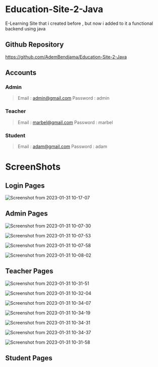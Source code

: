 # Education-Site-2-Java

E-Learning Site that i created before , but now i added to it a functional backend using java

## Github Repository
https://github.com/AdemBendjama/Education-Site-2-Java

## Accounts
### Admin
> Email : admin@gmail.com
> Password : admin
### Teacher
> Email : marbel@gmail.com
> Password : marbel
### Student
> Email : adam@gmail.com
> Password : adam

# ScreenShots

## Login Pages
![Screenshot from 2023-01-31 10-17-07](https://user-images.githubusercontent.com/93732841/215719018-ee7707c4-c192-447a-846c-f82ecd2be381.jpg)

## Admin Pages
![Screenshot from 2023-01-31 10-07-30](https://user-images.githubusercontent.com/93732841/215718068-9c1429dc-9545-4166-bfff-f5862b010fe7.png)

![Screenshot from 2023-01-31 10-07-53](https://user-images.githubusercontent.com/93732841/215718113-60d048ea-fce7-41af-8f47-4c562c99f7e6.jpg)

![Screenshot from 2023-01-31 10-07-58](https://user-images.githubusercontent.com/93732841/215718152-d607b417-c857-46f9-b5dc-7cd79c5b264e.jpg)

![Screenshot from 2023-01-31 10-08-02](https://user-images.githubusercontent.com/93732841/215718163-2043a60e-7981-48bd-b42a-80da9cb53239.jpg)

## Teacher Pages
![Screenshot from 2023-01-31 10-31-51](https://user-images.githubusercontent.com/93732841/215722405-066f5701-b504-4a3d-913d-e1476f01bc9e.jpg)

![Screenshot from 2023-01-31 10-32-04](https://user-images.githubusercontent.com/93732841/215722441-1578f6a1-4cf7-4a0f-a4e5-af7f70f5ba33.jpg)

![Screenshot from 2023-01-31 10-34-07](https://user-images.githubusercontent.com/93732841/215723036-676985f9-cea9-4711-b5f3-ce041611f7ad.jpg)

![Screenshot from 2023-01-31 10-34-19](https://user-images.githubusercontent.com/93732841/215723102-5c818eea-e892-4823-bc23-40f8b7bf4dd2.jpg)

![Screenshot from 2023-01-31 10-34-31](https://user-images.githubusercontent.com/93732841/215723112-9dae1406-21a6-426d-818c-9c651bf38a6c.jpg)

![Screenshot from 2023-01-31 10-34-37](https://user-images.githubusercontent.com/93732841/215723139-5586f85f-7365-4fde-9a13-ebcf3c36d7a6.jpg)

![Screenshot from 2023-01-31 10-31-58](https://user-images.githubusercontent.com/93732841/215722429-db02c541-bfcd-41f2-a1e9-df21999b6a79.jpg)

## Student Pages
